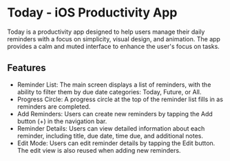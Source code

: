# Today - iOS Productivity App #

Today is a productivity app designed to help users manage their daily reminders with a focus on simplicity, visual design, and animation. The app provides a calm and muted interface to enhance the user's focus on tasks.

## Features ##

* Reminder List: The main screen displays a list of reminders, with the ability to filter them by due date categories: Today, Future, or All.
* Progress Circle: A progress circle at the top of the reminder list fills in as reminders are completed.
* Add Reminders: Users can create new reminders by tapping the Add button (+) in the navigation bar.
* Reminder Details: Users can view detailed information about each reminder, including title, due date, time due, and additional notes.
* Edit Mode: Users can edit reminder details by tapping the Edit button. The edit view is also reused when adding new reminders.
